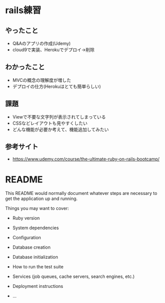 # rails練習
## やったこと
* Q&Aのアプリの作成(Udemy)
* cloud9で実装、Herokuでデプロイ→削除

## わかったこと
* MVCの概念の理解度が増した
* デプロイの仕方(Herokuはとても簡単らしい)

## 課題
* Viewで不要な文字列が表示されてしまっている
* CSSなどレイアウトも見やすくしたい
* どんな機能が必要か考えて、機能追加してみたい


## 参考サイト
* https://www.udemy.com/course/the-ultimate-ruby-on-rails-bootcamp/


# README

This README would normally document whatever steps are necessary to get the
application up and running.

Things you may want to cover:

* Ruby version

* System dependencies

* Configuration

* Database creation

* Database initialization

* How to run the test suite

* Services (job queues, cache servers, search engines, etc.)

* Deployment instructions

* ...
